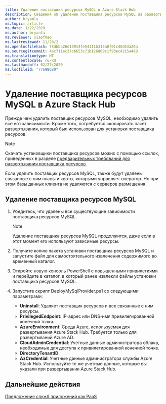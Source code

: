 ```yaml
---
title: Удаление поставщика ресурсов MySQL в Azure Stack Hub
description: Сведения об удалении поставщика ресурсов MySQL из развертывания Azure Stack Hub.
author: bryanla
ms.topic: article
ms.date: 1/22/2020
ms.author: bryanla
ms.reviewer: xiaofmao
ms.lastreviewed: 11/20/2
ms.openlocfilehash: 78dbba26d13914fe54111b315a0f01c48d53a26a
ms.sourcegitcommit: 4ac711ec37c6653c71b126d09c1f93ec4215a489
ms.translationtype: HT
ms.contentlocale: ru-RU
ms.lasthandoff: 02/27/2020
ms.locfileid: "77698680"
---
```

# <a name="remove-the-mysql-resource-provider-in-azure-stack-hub"></a>Удаление поставщика ресурсов MySQL в Azure Stack Hub

Прежде чем удалить поставщик ресурсов MySQL, необходимо удалить все его зависимости. Кроме того, потребуется скопировать пакет развертывания, который был использован для установки поставщика ресурсов.

> [!NOTE]
> Скачать установщики поставщика ресурсов можно с помощью ссылок, приведенных в разделе [предварительных требований для развертывания поставщика ресурсов](./azure-stack-mysql-resource-provider-deploy.md#prerequisites).

Если удалить поставщик ресурсов MySQL, также будут удалены связанные с ним планы и квоты, которыми управляет оператор. Но при этом базы данных клиента не удаляются с серверов размещения.

## <a name="to-remove-the-mysql-resource-provider"></a>Удаление поставщика ресурсов MySQL

1. Убедитесь, что удалены все существующие зависимости поставщика ресурсов MySQL.

   > [!NOTE]
   > Удаление поставщика ресурсов MySQL продолжится, даже если в этот момент его используют зависимые ресурсы.
  
2. Получите копию пакета установки поставщика ресурсов MySQL и запустите файл для самостоятельного извлечения содержимого во временный каталог.
3. Откройте новую консоль PowerShell с повышенными привилегиями и перейдите в каталог, в который ранее извлекли файлы установки поставщика ресурсов MySQL.
4. Запустите скрипт DeployMySqlProvider.ps1 со следующими параметрами:
    - **Uninstall**: Удаляет поставщик ресурсов и все связанные с ним ресурсы.
    - **PrivilegedEndpoint**: IP-адрес или DNS-имя привилегированной конечной точки.
    - **AzureEnvironment**: Среда Azure, используемая для развертывания Azure Stack Hub. Требуется только для развертываний Azure AD.
    - **CloudAdminCredential**: Учетные данные администратора облака, необходимые для доступа к привилегированной конечной точке.
    - **DirectoryTenantID**
    - **AzCredential**: Учетные данные администратора службы Azure Stack Hub. Используйте те же учетные данные, которые вы указали при развертывании Azure Stack Hub.

## <a name="next-steps"></a>Дальнейшие действия

[Предложение служб приложений как PaaS](azure-stack-app-service-overview.md)
